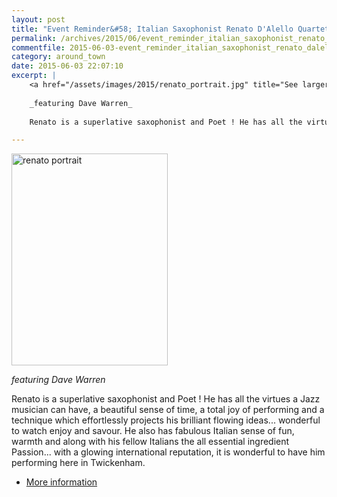 ```yaml
---
layout: post
title: "Event Reminder&#58; Italian Saxophonist Renato D'Alello Quartet - 9 June 2015"
permalink: /archives/2015/06/event_reminder_italian_saxophonist_renato_dalello.html
commentfile: 2015-06-03-event_reminder_italian_saxophonist_renato_dalello
category: around_town
date: 2015-06-03 22:07:10
excerpt: |
    <a href="/assets/images/2015/renato_portrait.jpg" title="See larger version of - renato portrait"><img src="/assets/images/2015/renato_portrait_thumb.jpg" width="150"  alt="renato portrait" class="photo right" /></a>
    
    _featuring Dave Warren_
    
    Renato is a superlative saxophonist and Poet ! He has all the virtues a Jazz musician can have, a beautiful sense of time, a total joy of performing and a technique which effortlessly projects his brilliant flowing ideas...

---
```


<a href="/assets/images/2015/renato_portrait.jpg" title="See larger version of - renato portrait"><img src="/assets/images/2015/renato_portrait_thumb.jpg" width="250" height="339" alt="renato portrait" class="photo right" /></a>

*featuring Dave Warren*

Renato is a superlative saxophonist and Poet ! He has all the virtues a Jazz musician can have, a beautiful sense of time, a total joy of performing and a technique which effortlessly projects his brilliant flowing ideas... wonderful to watch enjoy and savour. He also has fabulous Italian sense of fun, warmth and along with his fellow Italians the all essential ingredient Passion... with a glowing international reputation, it is wonderful to have him performing here in Twickenham.

-   [More information](https://stmargarets.london/event/show/200705145019)
